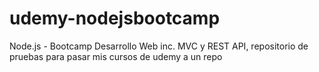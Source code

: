 # udemy-nodejsbootcamp
Node.js - Bootcamp Desarrollo Web inc. MVC y REST API, repositorio de pruebas para pasar mis cursos de udemy a un repo
